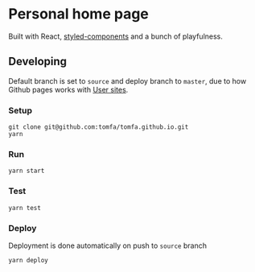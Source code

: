 # Personal home page

Built with React, [styled-components](https://www.styled-components.com/) and a bunch of playfulness. 

## Developing

Default branch is set to `source` and deploy branch to `master`, due to how Github pages works with [User sites](https://pages.github.com/).

### Setup
```
git clone git@github.com:tomfa/tomfa.github.io.git
yarn 
```

### Run
```
yarn start
```

### Test
```
yarn test
```

### Deploy
Deployment is done automatically on push to `source` branch

```
yarn deploy
```
